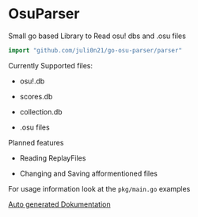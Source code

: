 # OsuParser

Small go based Library to Read osu! dbs and .osu files

```go
import "github.com/juli0n21/go-osu-parser/parser"
```

Currently Supported files:
-   osu!.db
- scores.db
- collection.db

- .osu files

Planned features 
- Reading ReplayFiles

- Changing and Saving afformentioned files

For usage information look at the `pkg/main.go` examples

[Auto generated Dokumentation](./parser/DOKUMENTATION.md)